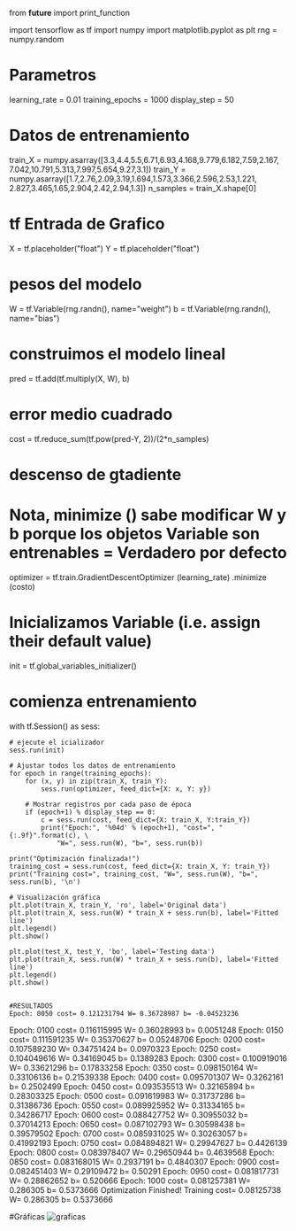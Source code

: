 from __future__ import print_function

import tensorflow as tf
import numpy
import matplotlib.pyplot as plt
rng = numpy.random

# Parametros
learning_rate = 0.01
training_epochs = 1000
display_step = 50

# Datos de entrenamiento
train_X = numpy.asarray([3.3,4.4,5.5,6.71,6.93,4.168,9.779,6.182,7.59,2.167,
                         7.042,10.791,5.313,7.997,5.654,9.27,3.1])
train_Y = numpy.asarray([1.7,2.76,2.09,3.19,1.694,1.573,3.366,2.596,2.53,1.221,
                         2.827,3.465,1.65,2.904,2.42,2.94,1.3])
n_samples = train_X.shape[0]

# tf Entrada de Grafico
X = tf.placeholder("float")
Y = tf.placeholder("float")

# pesos del modelo
W = tf.Variable(rng.randn(), name="weight")
b = tf.Variable(rng.randn(), name="bias")

# construimos el modelo lineal
pred = tf.add(tf.multiply(X, W), b)

# error medio cuadrado
cost = tf.reduce_sum(tf.pow(pred-Y, 2))/(2*n_samples)

# descenso de gtadiente
# Nota, minimize () sabe modificar W y b porque los objetos Variable son entrenables = Verdadero por defecto
optimizer = tf.train.GradientDescentOptimizer (learning_rate) .minimize (costo)

# Inicializamos Variable (i.e. assign their default value)
init = tf.global_variables_initializer()

# comienza entrenamiento
with tf.Session() as sess:

    # ejecute el icializador
    sess.run(init)

    # Ajustar todos los datos de entrenamiento
    for epoch in range(training_epochs):
        for (x, y) in zip(train_X, train_Y):
            sess.run(optimizer, feed_dict={X: x, Y: y})

        # Mostrar registros por cada paso de época
        if (epoch+1) % display_step == 0:
            c = sess.run(cost, feed_dict={X: train_X, Y:train_Y})
            print("Epoch:", '%04d' % (epoch+1), "cost=", "{:.9f}".format(c), \
                "W=", sess.run(W), "b=", sess.run(b))

    print("Optimización finalizada!")
    training_cost = sess.run(cost, feed_dict={X: train_X, Y: train_Y})
    print("Training cost=", training_cost, "W=", sess.run(W), "b=", sess.run(b), '\n')

    # Visualización gráfica
    plt.plot(train_X, train_Y, 'ro', label='Original data')
    plt.plot(train_X, sess.run(W) * train_X + sess.run(b), label='Fitted line')
    plt.legend()
    plt.show()

    plt.plot(test_X, test_Y, 'bo', label='Testing data')
    plt.plot(train_X, sess.run(W) * train_X + sess.run(b), label='Fitted line')
    plt.legend()
    plt.show()
    
    
    #RESULTADOS
    Epoch: 0050 cost= 0.121231794 W= 0.36728987 b= -0.04523236
Epoch: 0100 cost= 0.116115995 W= 0.36028993 b= 0.0051248
Epoch: 0150 cost= 0.111591235 W= 0.35370627 b= 0.05248706
Epoch: 0200 cost= 0.107589230 W= 0.34751424 b= 0.0970323
Epoch: 0250 cost= 0.104049616 W= 0.34169045 b= 0.1389283
Epoch: 0300 cost= 0.100919016 W= 0.33621296 b= 0.17833258
Epoch: 0350 cost= 0.098150164 W= 0.33106136 b= 0.21539338
Epoch: 0400 cost= 0.095701307 W= 0.3262161 b= 0.2502499
Epoch: 0450 cost= 0.093535513 W= 0.32165894 b= 0.28303325
Epoch: 0500 cost= 0.091619983 W= 0.31737286 b= 0.31386736
Epoch: 0550 cost= 0.089925952 W= 0.31334165 b= 0.34286717
Epoch: 0600 cost= 0.088427752 W= 0.30955032 b= 0.37014213
Epoch: 0650 cost= 0.087102793 W= 0.30598438 b= 0.39579502
Epoch: 0700 cost= 0.085931025 W= 0.30263057 b= 0.41992193
Epoch: 0750 cost= 0.084894821 W= 0.29947627 b= 0.4426139
Epoch: 0800 cost= 0.083978407 W= 0.29650944 b= 0.4639568
Epoch: 0850 cost= 0.083168015 W= 0.2937191 b= 0.4840307
Epoch: 0900 cost= 0.082451403 W= 0.29109472 b= 0.50291
Epoch: 0950 cost= 0.081817731 W= 0.28862652 b= 0.520666
Epoch: 1000 cost= 0.081257381 W= 0.286305 b= 0.5373666
Optimization Finished!
Training cost= 0.08125738 W= 0.286305 b= 0.5373666

#Gráficas
![graficas](https://user-images.githubusercontent.com/16944756/45560881-ea4f0b80-b80b-11e8-9e7a-827390ee7b39.png)



